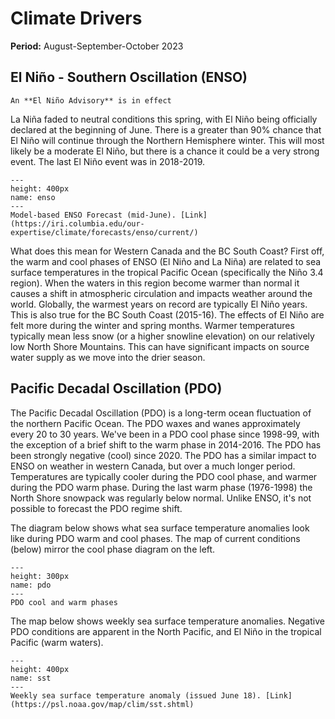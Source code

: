 # Climate Drivers

**Period:** August-September-October 2023

## El Niño - Southern Oscillation (ENSO)

```{admonition} ENSO Status
An **El Niño Advisory** is in effect
```

La Niña faded to neutral conditions this spring, with El Niño being officially declared at the beginning of June. There is a greater than 90% chance that El Niño will continue through the Northern Hemisphere winter. This will most likely be a moderate El Niño, but there is a chance it could be a very strong event. The last El Niño event was in 2018-2019. 

```{figure} img/enso.png
---
height: 400px
name: enso
---
Model-based ENSO Forecast (mid-June). [Link](https://iri.columbia.edu/our-expertise/climate/forecasts/enso/current/)
```

What does this mean for Western Canada and the BC South Coast? First off, the warm and cool phases of ENSO (El Niño and La Niña) are related to sea surface temperatures in the tropical Pacific Ocean (specifically the Niño 3.4 region). When the waters in this region become warmer than normal it causes a shift in atmospheric circulation and impacts weather around the world. Globally, the warmest years on record are typically El Niño years. This is also true for the BC South Coast (2015-16). The effects of El Niño are felt more during the winter and spring months. Warmer temperatures typically mean less snow (or a higher snowline elevation) on our relatively low North Shore Mountains. This can have significant impacts on source water supply as we move into the drier season. 

## Pacific Decadal Oscillation (PDO)

The Pacific Decadal Oscillation (PDO) is a long-term ocean fluctuation of the northern Pacific Ocean. The PDO waxes and wanes approximately every 20 to 30 years. We've been in a PDO cool phase since 1998-99, with the exception of a brief shift to the warm phase in 2014-2016. The PDO has been strongly negative (cool) since 2020. The PDO has a similar impact to ENSO on weather in western Canada, but over a much longer period. Temperatures are typically cooler during the PDO cool phase, and warmer during the PDO warm phase. During the last warm phase (1976-1998) the North Shore snowpack was regularly below normal. Unlike ENSO, it's not possible to forecast the PDO regime shift. 

The diagram below shows what sea surface temperature anomalies look like during PDO warm and cool phases. The map of current conditions (below) mirror the cool phase diagram on the left. 

```{figure} img/pdo_phases.jfif
---
height: 300px
name: pdo
---
PDO cool and warm phases
```

The map below shows weekly sea surface temperature anomalies. Negative PDO conditions are apparent in the North Pacific, and El Niño in the tropical Pacific (warm waters). 

```{figure} img/sst_anom.gif
---
height: 400px
name: sst
---
Weekly sea surface temperature anomaly (issued June 18). [Link](https://psl.noaa.gov/map/clim/sst.shtml)
```